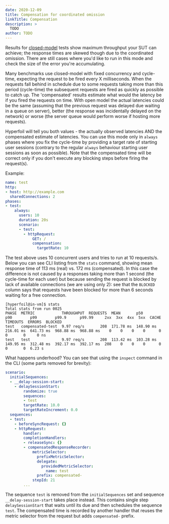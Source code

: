 ```yaml
---
date: 2020-12-09
title: Compensation for coordinated omission
linkTitle: Compensation
description: >
  TODO
author: TODO
---
```


Results for [closed-model](/docs/user-guide/benchmark/phases/) tests show maximum throughput your SUT can achieve; the response times are skewed though due to the coordinated omission. There are still cases where you'd like to run in this mode and check the size of the error you're accumulating.

Many benchmarks use closed-model with fixed concurrency and cycle-time, expecting the request to be fired every X milliseconds. When the requests fall behind in schedule due to some requests taking more than this period (cycle-time) the subsequent requests are fired as quickly as possible to catch up. The 'compensated' results estimate what would the latency be if you fired the requests on time. With open model the actual latencies could be the same (assuming that the previous request was delayed due waiting in a queue on server), better (the response was incidentally delayed on the network) or worse (the server queue would perform worse if hosting more requests).

Hyperfoil will tell you both values - the actually observed latencies AND the compensated estimate of latencies. You can use this mode only in `always` phases where you fix the cycle-time by providing a target rate of starting user sessions (contrary to the regular `always` behaviour starting user sessions as soon as possible). Note that the compensated time will be correct only if you don't execute any blocking steps before firing the request(s).

Example:
```yaml
name: test
http:
- host: http://example.com
  sharedConnections: 2
phases:
- test:
    always:
      users: 10
      duration: 20s
      scenario:
      - test:
        - httpRequest:
            GET: /
            compensation:
              targetRate: 10
```

The test above uses 10 concurrent users and tries to run at 10 requests/s. Below you can see CLI listing from the `stats` command, showing mean response time of 113 ms (real) vs. 172 ms (compensated). In this case the difference is not caused by a responses taking more than 1 second (the cycle-time for each user) but because sending the request is blocked by lack of available connections (we are using only 2): see that the `BLOCKED` column says that requests have been blocked for more than 6 seconds waiting for a free connection.

```shell
[hyperfoil@in-vm]$ stats
Total stats from run 0025
PHASE  METRIC            THROUGHPUT  REQUESTS  MEAN       p50        p90        p99        p99.9      p99.99     2xx  3xx  4xx  5xx  CACHE  TIMEOUTS  ERRORS  BLOCKED
test   compensated-test  9.97 req/s       208  171.78 ms  148.90 ms  216.01 ms  641.73 ms  968.88 ms  968.88 ms    0    0    0    0      0         0       0     0 ns
test   test              9.97 req/s       208  113.42 ms  103.28 ms  149.95 ms  312.48 ms  392.17 ms  392.17 ms  208    0    0    0      0         0       0  6.23 s
```

What happens underhood? You can see that using the `inspect` command in the CLI (some parts removed for brevity):

```yaml
scenario:
  initialSequences:
  - __delay-session-start:
    - delaySessionStart:
        randomize: true
        sequences:
        - test
        targetRate: 10.0
        targetRateIncrement: 0.0
  sequences:
  - test:
    - beforeSyncRequest: {}
    - httpRequest:
        handler:
        completionHandlers:
        - releaseSync: {}
        - compensatedResponseRecorder:
            metricSelector:
              prefixMetricSelector:
              delegate:
                providedMetricSelector:
                  name: test
              prefix: compensated-
            stepId: 21
        ...
```

The sequence `test` is removed from the `initialSequences` set and sequence `__delay-session-start` takes place instead. This contains single step `delaySessionStart` that waits until its due and then schedules the sequence `test`. The compensated time is recorded by another handler that reuses the metric selector from the request but adds `compensated-` prefix.